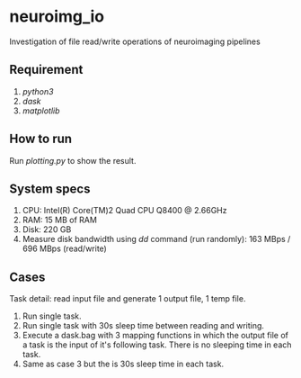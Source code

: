 # neuroimg_io
Investigation of file read/write operations of neuroimaging pipelines
    
## Requirement
1. *python3*
2. *dask* 
3. *matplotlib*

## How to run
Run *plotting.py* to show the result.

## System specs
1. CPU: Intel(R) Core(TM)2 Quad CPU Q8400  @ 2.66GHz
2. RAM: 15 MB of RAM
3. Disk: 220 GB
4. Measure disk bandwidth using *dd* command (run randomly):  163 MBps / 696 MBps (read/write)
 
## Cases
Task detail: read input file and generate 1 output file, 1 temp file.

1. Run single task.
2. Run single task with 30s sleep time between reading and writing.
3. Execute a dask.bag with 3 mapping functions in which the output file of a task is the input of it's following task. There is no sleeping time in each task.
4. Same as case 3 but the is 30s sleep time in each task.